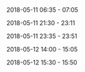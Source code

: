 2018-05-11 06:35 - 07:05

2018-05-11 21:30 - 23:11

2018-05-11 23:35 - 23:51

2018-05-12 14:00 - 15:05

2018-05-12 15:30 - 15:50
